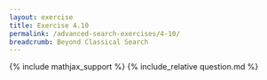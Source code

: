 ```yaml
---
layout: exercise
title: Exercise 4.10
permalink: /advanced-search-exercises/4-10/
breadcrumb: Beyond Classical Search
---
```


{% include mathjax_support %}
{% include_relative question.md %}
